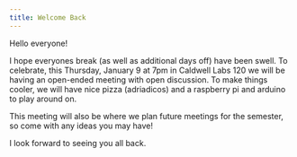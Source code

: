 ```yaml
---
title: Welcome Back
---
```

Hello everyone!

I hope everyones break (as well as additional days off) have been swell. To celebrate, this Thursday, January 9 at 7pm in Caldwell Labs 120 we will be having an open-ended meeting with open discussion. To make things cooler, we will have nice pizza (adriadicos) and a raspberry pi and arduino to play around on.

This meeting will also be where we plan future meetings for the semester, so come with any ideas you may have!

I look forward to seeing you all back.
